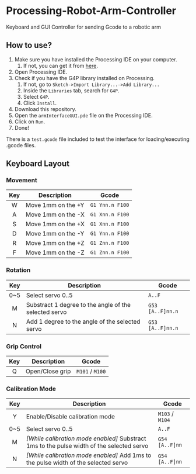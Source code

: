 # Processing-Robot-Arm-Controller
Keyboard and GUI Controller for sending Gcode to a robotic arm

## How to use?
1. Make sure you have installed the Processing IDE on your computer.
    1. If not, you can get it from [here](https://processing.org/download/).
1. Open Processing IDE.
1. Check if you have the G4P library installed on Processing.
    1. If not, go to `Sketch->Import Library...->Add Library...`
    1. Inside the `Libraries` tab, search for `G4P`.
    1. Select `G4P`.
    1. Click `Install`.
1. Download this repository.
1. Open the `armInterfaceGUI.pde` file on the Processing IDE.
1. Click on `Run`.
1. Done!

There is a `test.gcode` file included to test the interface for loading/executing .gcode files.

## Keyboard Layout

### Movement
Key | Description | Gcode
:---: | ----------- | ----
W | Move 1mm on the +Y | `G1 Ynn.n F100`
A | Move 1mm on the -X | `G1 Xnn.n F100`
S | Move 1mm on the +X | `G1 Xnn.n F100`
D | Move 1mm on the -Y | `G1 Ynn.n F100`
R | Move 1mm on the +Z | `G1 Znn.n F100`
F | Move 1mm on the -Z | `G1 Znn.n F100`
### Rotation
Key | Description | Gcode
:---: | ----------- | ----
0~5 | Select servo 0..5 | `A..F`
M | Substract 1 degree to the angle of the selected servo | `G53 [A..F]nn.n`
N | Add 1 degree to the angle of the selected servo | `G53 [A..F]nn.n`
### Grip Control
Key | Description | Gcode
:---: | ----------- | ----
Q | Open/Close grip | `M101` / `M100`
### Calibration Mode
Key | Description | Gcode
:---: | ----------- | ----
Y | Enable/Disable calibration mode | `M103` / `M104`
0~5 | Select servo 0..5 | `A..F`
M | *[While calibration mode enabled]* Substract 1ms to the pulse width of the selected servo | `G54 [A..F]nn`
N | *[While calibration mode enabled]* Add 1ms to the pulse width of the selected servo | `G54 [A..F]nn`
